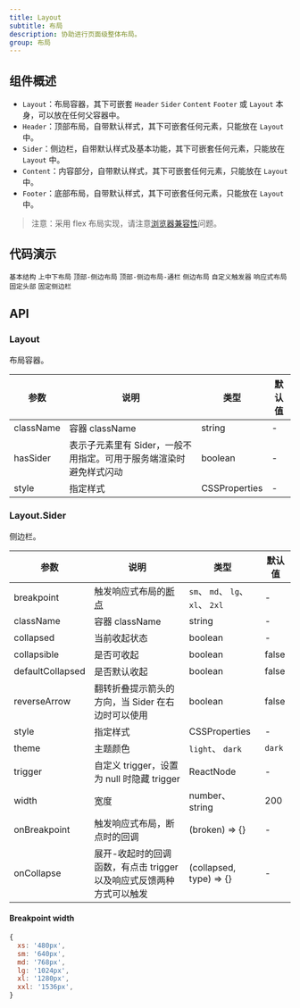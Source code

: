 ```yaml
---
title: Layout
subtitle: 布局
description: 协助进行页面级整体布局。
group: 布局
---
```


## 组件概述

- `Layout`：布局容器，其下可嵌套 `Header` `Sider` `Content` `Footer` 或 `Layout` 本身，可以放在任何父容器中。
- `Header`：顶部布局，自带默认样式，其下可嵌套任何元素，只能放在 `Layout` 中。
- `Sider`：侧边栏，自带默认样式及基本功能，其下可嵌套任何元素，只能放在 `Layout` 中。
- `Content`：内容部分，自带默认样式，其下可嵌套任何元素，只能放在 `Layout` 中。
- `Footer`：底部布局，自带默认样式，其下可嵌套任何元素，只能放在 `Layout` 中。

> 注意：采用 flex 布局实现，请注意[浏览器兼容性](http://caniuse.com/#search=flex)问题。

## 代码演示

<!-- prettier-ignore -->
<code src="./demo/basic.tsx">基本结构</code>
<code src="./demo/top.tsx" compact>上中下布局</code>
<code src="./demo/top-side.tsx" compact >顶部-侧边布局</code>
<code src="./demo/top-side-2.tsx" compact >顶部-侧边布局-通栏</code>
<code src="./demo/side.tsx" iframe="360">侧边布局</code>
<code src="./demo/custom-trigger.tsx" compact >自定义触发器</code>
<code src="./demo/responsive.tsx" compact >响应式布局</code>
<code src="./demo/fixed.tsx" iframe="360">固定头部</code>
<code src="./demo/fixed-sider.tsx" iframe="360">固定侧边栏</code>

## API

### Layout

布局容器。

| 参数 | 说明 | 类型 | 默认值 |
| --- | --- | --- | --- |
| className | 容器 className | string | - |
| hasSider | 表示子元素里有 Sider，一般不用指定。可用于服务端渲染时避免样式闪动 | boolean | - |
| style | 指定样式 | CSSProperties | - |

### Layout.Sider

侧边栏。

| 参数 | 说明 | 类型 | 默认值 |
| --- | --- | --- | --- |
| breakpoint | 触发响应式布局的[断点](#breakpoint-width) | `sm`、 `md`、 `lg`、 `xl`、 `2xl` | - |
| className | 容器 className | string | - |
| collapsed | 当前收起状态 | boolean | - |
| collapsible | 是否可收起 | boolean | false |
| defaultCollapsed | 是否默认收起 | boolean | false |
| reverseArrow | 翻转折叠提示箭头的方向，当 Sider 在右边时可以使用 | boolean | false |
| style | 指定样式 | CSSProperties | - |
| theme | 主题颜色 | `light`、 `dark` | `dark` |
| trigger | 自定义 trigger，设置为 null 时隐藏 trigger | ReactNode | - |
| width | 宽度 | number、 string | 200 |
| onBreakpoint | 触发响应式布局，断点时的回调 | (broken) => {} | - |
| onCollapse | 展开-收起时的回调函数，有点击 trigger 以及响应式反馈两种方式可以触发 | (collapsed, type) => {} | - |

#### Breakpoint width

```js
{
  xs: '480px',
  sm: '640px',
  md: '768px',
  lg: '1024px',
  xl: '1280px',
  xxl: '1536px',
}
```
